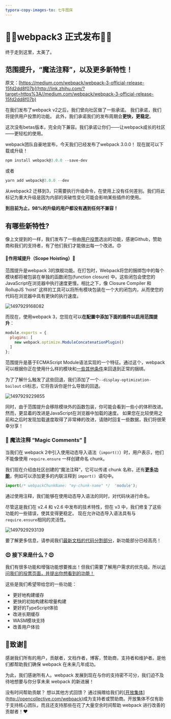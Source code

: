 ```yaml
---
typora-copy-images-to: 七牛图床
---
```


# 🍾🚀webpack3 正式发布🚀🍾

终于走到这里，太美了。

## 范围提升，“魔法注释”，以及更多新特性！

原文：[https://medium.com/webpack/webpack-3-official-release-15fd2dd8f07b](http://link.zhihu.com/?target=https%3A//medium.com/webpack/webpack-3-official-release-15fd2dd8f07b)

在我们发布了webpack v2之后，我们曾向社区做了一些承诺。 我们承诺，我们将提供用户投票的功能。 此外，我们承诺我们的发布周期会**更快，更稳定**。

这次没有betas版本，完全向下兼容。我们承诺让你们——让webpack成长的社区——更轻松的使用。

webpack团队自豪地宣布，今天我们已经发布了webpack 3.0.0！ 现在就可以下载或升级！

```powershell
npm install webpack@3.0.0 --save-dev
```

或者

```powershell
yarn add webpack@3.0.0 --dev
```

从webpack2 迁移到3，只需要执行升级命令，在使用上没有任何差别。我们将此标记为重大升级是因为内部的突破性变化可能会影响某些插件的使用。

**到目前为止，98%的升级的用户都没有遇到任何不兼容！**

## 有哪些新特性?

像上文提到的一样，我们发布了一些由[用户投票](https://webpack.js.org/vote)选出的功能，感谢Github，赞助商和我们的支持者，有了他们我们才能做出每一个改进。😍

#### 🔬作用域提升（Scope Hoisting）🔬

范围提升是webpack 3的旗舰功能。在打包时，Webpack将您的捆绑包中的每个模块都将被包装在单独的函数闭包(function closure) 中。这些闭包会使您的JavaScript在浏览器中执行速度更慢。相比之下，像 Closure Compiler 和 RollupJS ‘hoist’ 这样的工具可以将所有模块包装在一个大的闭包内，从而使您的代码在浏览器中具有更快的执行速度。

![1497929168082](http://onvaoy58z.bkt.clouddn.com/1497929168082.png)

而现在，使用webpack 3，您现在可以**在配置中添加下面的插件以启用范围提升**：

```javascript
module.exports = {  
  plugins: [
    new webpack.optimize.ModuleConcatenationPlugin()
  ]
};
```

范围提升是基于ECMAScript Module语法实现的一个特征。通过这个，webpack可以根据你正在使用什么样的模块和[一些其他条件](https://medium.com/webpack/webpack-freelancing-log-book-week-5-7-4764be3266f5)来回退到正常的捆绑。

为了了解什么触发了这些回退，我们添加了一个`--display-optimization-bailout` cli标志，它将告诉你是什么导致的回退。

![1497929229855](http://onvaoy58z.bkt.clouddn.com/1497929229855.png)

同时，由于范围提升会移除模块外的函数包装，你可能会看到一些小的体积改进。然而，更显着的改进是JavaScript在浏览器中加载的速度。 如果您在比较使用之前和之后时发现加载速度取得了非常棒的改进，请随时回复一些数据，我们将很荣幸分享！

### 🔮 魔法注释 ”Magic Comments” 🔮

当我们在 webpack 2中引入使用动态导入语法（`import()`）时，用户表示，他们不能像使用 `require.ensure` 一样创建命名 chunk。

我们现在介绍由社区创建的“魔法注释”，它可以传递 chunk 名称，还有[**更多功能**](https%3A//medium.com/webpack/how-to-use-webpacks-new-magic-comment-feature-with-react-universal-component-ssr-a38fd3e296a)，例如可以添加更多的内联注释到 `import() `语句中。

```javascript
import(/* webpackChunkName: "my-chunk-name" */  'module');
```

通过使用注释，我们能够在使用动态导入语法的同时，对代码块进行命名。

尽管这是我们在 v2.4 和 v2.6 中发布的技术特性，但在 v3 中，我们修复了这些功能的一些错误，使其变得更稳定。 现在允许动态导入语法具有与`require.ensure`相同的灵活性。

![1497929293139](http://onvaoy58z.bkt.clouddn.com/1497929293139.png)

要了解更多信息，请参阅我们[最新文档的代码分割部分](https://webpack.js.org/guides/code-splitting-async)，新功能部分已经高亮！

### 😍 接下来是什么？😍

我们有很多功能和增强功能想要推出！但我们需要了解用户需求的优先级。所以[访问我们的投票页面，并提出你想看到的功能！](http://webpack.js.org/vote)

这些是我们希望带给您的一些功能：

+ 更好地构建缓存
+ 更快的初始构建和增量构建
+ 更好的TypeScript体验
+ 改进长期缓存
+ WASM模块支持
+ 改善用户体验

## 🙇致谢🙇

感谢我们所有的用户，贡献者，文档作者，博客，赞助商，支持者和维护者。是他们都帮助我们确保 webpack 在未来几年成功。

为此，我们感谢所有人。webpack 发展到现在与你的支持密不可分，我们迫不及待地想要与你分享未来 webpack 的新进展！

没有时间帮助贡献？ 想以其他方式回馈？ 通过捐赠给我们的[[开放集体](http://link.zhihu.com/?target=http%3A//opencollective.com/webpack)](http://opencollective.com/webpack)成为支持者或赞助商。开放集体不仅有助于支持核心团队，而且还支持那些在花了大量空余时间帮助 webpack 进行改善的贡献者！❤